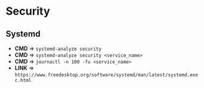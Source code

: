 # Security

## Systemd

- **CMD** => `systemd-analyze security`
- **CMD** => `systemd-analyze security <service_name>`
- **CMD** => `journactl -n 100 -fu <service_name>`
- **LINK** => `https://www.freedesktop.org/software/systemd/man/latest/systemd.exec.html`
